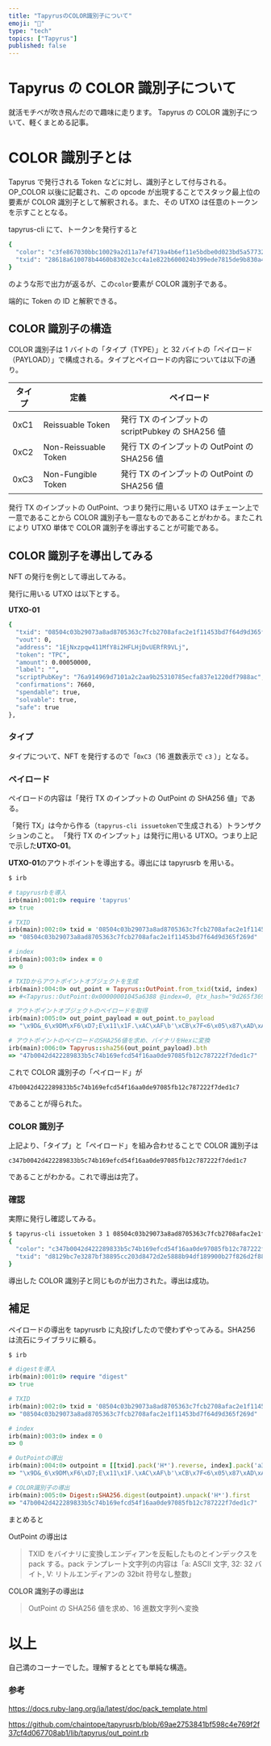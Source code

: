 ```yaml
---
title: "TapyrusのCOLOR識別子について"
emoji: "💭"
type: "tech"
topics: ["Tapyrus"]
published: false
---
```


# Tapyrus の COLOR 識別子について

就活モチベが吹き飛んだので趣味に走ります。
Tapyrus の COLOR 識別子について、軽くまとめる記事。

# COLOR 識別子とは

Tapyrus で発行される Token などに対し、識別子として付与される。OP_COLOR 以後に記載され、この opcode が出現することでスタック最上位の要素が COLOR 識別子として解釈される。また、その UTXO は任意のトークンを示すこととなる。

tapyrus-cli にて、トークンを発行すると

```bash
{
  "color": "c3fe867030bbc10029a2d11a7ef4719a4b6ef11e5bdbe0d023bd5a57732c48cf99",
  "txid": "28618a610078b4460b8302e3cc4a1e822b600024b399ede7815de9b830a4a83a"
}
```

のような形で出力が返るが、この`color`要素が COLOR 識別子である。

端的に Token の ID と解釈できる。

## COLOR 識別子の構造

COLOR 識別子は 1 バイトの「タイプ（TYPE）」と 32 バイトの「ペイロード（PAYLOAD）」で構成される。タイプとペイロードの内容については以下の通り。

| タイプ | 定義                 | ペイロード                                       |
| ------ | -------------------- | ------------------------------------------------ |
| 0xC1   | Reissuable Token     | 発行 TX のインプットの scriptPubkey の SHA256 値 |
| 0xC2   | Non-Reissuable Token | 発行 TX のインプットの OutPoint の SHA256 値     |
| 0xC3   | Non-Fungible Token   | 発行 TX のインプットの OutPoint の SHA256 値     |

発行 TX のインプットの OutPoint、つまり発行に用いる UTXO はチェーン上で一意であることから COLOR 識別子も一意なものであることがわかる。またこれにより UTXO 単体で COLOR 識別子を導出することが可能である。

## COLOR 識別子を導出してみる

NFT の発行を例として導出してみる。

発行に用いる UTXO は以下とする。

**UTXO-01**

```bash
{
  "txid": "08504c03b29073a8ad8705363c7fcb2708afac2e1f11453bd7f64d9d365f269d",
  "vout": 0,
  "address": "1EjNxzpqw411MfY8i2HFLHjDvUERfR9VLj",
  "token": "TPC",
  "amount": 0.00050000,
  "label": "",
  "scriptPubKey": "76a914969d7101a2c2aa9b25310785ecfa837e1220df7988ac",
  "confirmations": 7660,
  "spendable": true,
  "solvable": true,
  "safe": true
},
```

### タイプ

タイプについて、NFT を発行するので「`0xC3`（16 進数表示で `c3` ）」となる。

### ペイロード

ペイロードの内容は「発行 TX のインプットの OutPoint の SHA256 値」である。

「発行 TX」は今から作る（`tapyrus-cli issuetoken`で生成される）トランザクションのこと。
「発行 TX のインプット」は発行に用いる UTXO。つまり上記で示した**UTXO-01**。

**UTXO-01**のアウトポイントを導出する。導出には tapyrusrb を用いる。

```ruby
$ irb

# tapyrusrbを導入
irb(main):001:0> require 'tapyrus'
=> true

# TXID
irb(main):002:0> txid = '08504c03b29073a8ad8705363c7fcb2708afac2e1f11453bd7f64d9d365f269d'
=> "08504c03b29073a8ad8705363c7fcb2708afac2e1f11453bd7f64d9d365f269d"

# index
irb(main):003:0> index = 0
=> 0

# TXIDからアウトポイントオブジェクトを生成
irb(main):004:0> out_point = Tapyrus::OutPoint.from_txid(txid, index)
=> #<Tapyrus::OutPoint:0x00000001045a6388 @index=0, @tx_hash="9d265f369d4df6d73b45111f2eacaf0827cb7f3c360587ada87390b2034c5008">

# アウトポイントオブジェクトのペイロードを取得
irb(main):005:0> out_point_payload = out_point.to_payload
=> "\x9D&_6\x9DM\xF6\xD7;E\x11\x1F.\xAC\xAF\b'\xCB\x7F<6\x05\x87\xAD\xA8s\x90\xB2\x03LP\b\x00\x00\x00\x00"

# アウトポイントのペイロードのSHA256値を求め、バイナリをHexに変換
irb(main):006:0> Tapyrus::sha256(out_point_payload).bth
=> "47b0042d422289833b5c74b169efcd54f16aa0de97085fb12c787222f7ded1c7"
```

これで COLOR 識別子の「ペイロード」が

```
47b0042d422289833b5c74b169efcd54f16aa0de97085fb12c787222f7ded1c7
```

であることが得られた。

### COLOR 識別子

上記より、「タイプ」と「ペイロード」を組み合わせることで COLOR 識別子は

```
c347b0042d422289833b5c74b169efcd54f16aa0de97085fb12c787222f7ded1c7
```

であることがわかる。これで導出は完了。

### 確認

実際に発行し確認してみる。

```bash
$ tapyrus-cli issuetoken 3 1 08504c03b29073a8ad8705363c7fcb2708afac2e1f11453bd7f64d9d365f269d 0
{
  "color": "c347b0042d422289833b5c74b169efcd54f16aa0de97085fb12c787222f7ded1c7",
  "txid": "d8129bc7e3287bf38895cc203d8472d2e5888b94df189900b27f826d2f88eb4f"
}
```

導出した COLOR 識別子と同じものが出力された。導出は成功。

## 補足

ペイロードの導出を tapyrusrb に丸投げしたので使わずやってみる。SHA256 は流石にライブラリに頼る。

```ruby
$ irb

# digestを導入
irb(main):001:0> require "digest"
=> true

# TXID
irb(main):002:0> txid = '08504c03b29073a8ad8705363c7fcb2708afac2e1f11453bd7f64d9d365f269d'
=> "08504c03b29073a8ad8705363c7fcb2708afac2e1f11453bd7f64d9d365f269d"

# index
irb(main):003:0> index = 0
=> 0

# OutPointの導出
irb(main):004:0> outpoint = [[txid].pack('H*').reverse, index].pack('a32V')
=> "\x9D&_6\x9DM\xF6\xD7;E\x11\x1F.\xAC\xAF\b'\xCB\x7F<6\x05\x87\xAD\xA8s\x90\xB2\x03LP\b\x00\x00\x00\x00"

# COLOR識別子の導出
irb(main):005:0> Digest::SHA256.digest(outpoint).unpack('H*').first
=> "47b0042d422289833b5c74b169efcd54f16aa0de97085fb12c787222f7ded1c7"
```

まとめると

OutPoint の導出は

> TXID をバイナリに変換しエンディアンを反転したものとインデックスを pack する。pack テンプレート文字列の内容は「a: ASCII 文字, 32: 32 バイト, V: リトルエンディアンの 32bit 符号なし整数」

COLOR 識別子の導出は

> OutPoint の SHA256 値を求め、16 進数文字列へ変換

# 以上

自己満のコーナーでした。理解するととても単純な構造。

### 参考

https://docs.ruby-lang.org/ja/latest/doc/pack_template.html

https://github.com/chaintope/tapyrusrb/blob/69ae2753841bf598c4e769f2f37cf4d067708ab1/lib/tapyrus/out_point.rb
